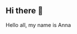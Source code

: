 ## Hi there 👋
Hello all, my name is Anna 
<!--
**adurnin1/adurnin1** is a ✨ _special_ ✨ repository because its `README.md` (this file) appears on your GitHub profile.

Here are some ideas to get you started:

- 🔭 I’m currently working on my Master's in Library and Information Sciences. 
- 🌱 I’m currently working through learning to use GitHub.
- 👯 I’m looking to collaborate on ...
- 📫 How to reach me: ad4282@drexel.edu
- 😄 Pronouns: They/Them
- ⚡ Fun fact: ...
-->

